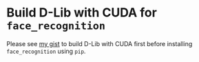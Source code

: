 # Build D-Lib with CUDA for `face_recognition`

Please see [my gist](https://gist.github.com/baudneo/e68fd4a7e7975a15bc1be5c99f722fd0) to build D-Lib with CUDA first 
before installing `face_recognition` using `pip`.
